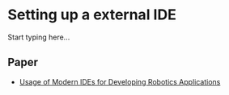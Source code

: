 # Setting up a external IDE

Start typing here...

## Paper

- [Usage of Modern IDEs for Developing Robotics Applications](https://www.kipr.org/wp-content/uploads/2024/08/Usage_of_Modern_IDEs_for_Developing_Robotics_Applications.pdf)